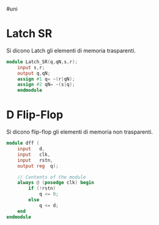 #uni 
# Latch SR
Si dicono Latch gli elementi di memoria trasparenti.
```Verilog
module Latch_SR(q,qN,s,r);
	input s,r;
	output q,qN;
	assign #1 q= ~(r|qN);
	assign #2 qN= ~(s|q);
	endmodule
```
# D Flip-Flop
Si dicono flip-flop gli elementi di memoria non trasparenti.
```verilog
module dff ( 	
	input 	d,
	input 	clk,
	input 	rstn,
	output reg	q);

	// Contents of the module
	always @ (posedge clk) begin
		if (!rstn)
			q <= 0;
		else
			q <= d;
	end
endmodule
```
